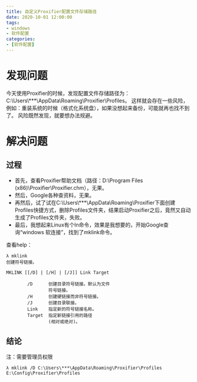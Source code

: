 ```yaml
---
title: 自定义Proxifier配置文件存储路径
date: 2020-10-01 12:00:00
tags: 
- windows
- 软件配置
categories:
- [软件配置]
---
```

# 发现问题
今天使用Proxifier的时候，发现配置文件存储路径为：C:\Users\\***\AppData\Roaming\Proxifier\Profiles。
这样就会存在一些风险，例如：重装系统的时候（格式化系统盘），如果没想起来备份，可能就再也找不到了。
风险既然发现，就要想办法规避。
<!-- more -->
# 解决问题
## 过程
* 首先，查看Proxifier帮助文档（路径：D:\Program Files (x86)\Proxifier\Proxifier.chm），无果。
* 然后，Google各种查资料，无果。
* 再然后，试了试在C:\Users\\***\AppData\Roaming\Proxifier下面创建Profiles快捷方式，删除Profiles文件夹，结果启动Proxifier之后，竟然又自动生成了Profiles文件夹，失败。
* 最后，我想起来Linux有个ln命令，效果是我想要的，开始Google查询“windows 软连接”，找到了mklink命令。

查看help：
```shell
λ mklink
创建符号链接。

MKLINK [[/D] | [/H] | [/J]] Link Target

        /D      创建目录符号链接。默认为文件
                符号链接。
        /H      创建硬链接而非符号链接。
        /J      创建目录联接。
        Link    指定新的符号链接名称。
        Target  指定新链接引用的路径
                (相对或绝对)。
```
## 结论
注：需要管理员权限
```shell
λ mklink /D C:\Users\***\AppData\Roaming\Proxifier\Profiles E:\Config\Proxifier\Profiles
```
